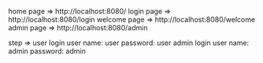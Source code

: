home page => http://localhost:8080/
login page => http://localhost:8080/login
welcome page => http://localhost:8080/welcome
admin page => http://localhost:8080/admin

step =>
	user login
		user name: user
		password: user
	admin login
		user name: admin
		password: admin
	